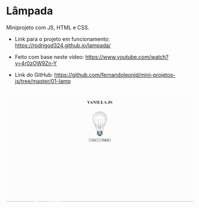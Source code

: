 # Lâmpada
Miniprojeto com JS, HTML e CSS.
* Link para o projeto em funcionamento: https://rodrigod324.github.io/lampada/

* Feito com base neste vídeo: https://www.youtube.com/watch?v=4r0zOW9Zn-Y
* Link do GitHub: https://github.com/fernandoleonid/mini-projetos-js/tree/master/01-lamp
<br>
<div align="center">
<img src ="https://github.com/RodrigoD324/lampada/blob/master/lampada.gif" width="1000px" />
 </div>
